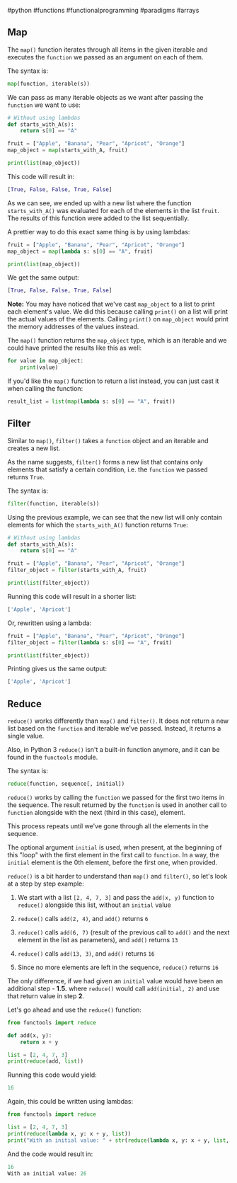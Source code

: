 #python #functions #functionalprogramming #paradigms #arrays 


## Map
The `map()` function iterates through all items in the given iterable and executes the `function` we passed as an argument on each of them.

The syntax is:
```python
map(function, iterable(s))
```

We can pass as many iterable objects as we want after passing the `function` we want to use:
```python
# Without using lambdas
def starts_with_A(s):
    return s[0] == "A"

fruit = ["Apple", "Banana", "Pear", "Apricot", "Orange"]
map_object = map(starts_with_A, fruit)

print(list(map_object))
```
This code will result in:
```python
[True, False, False, True, False]
```

As we can see, we ended up with a new list where the function `starts_with_A()` was evaluated for each of the elements in the list `fruit`. The results of this function were added to the list sequentially.

A prettier way to do this exact same thing is by using lambdas:
```python
fruit = ["Apple", "Banana", "Pear", "Apricot", "Orange"]
map_object = map(lambda s: s[0] == "A", fruit)

print(list(map_object))
```
We get the same output:
```python
[True, False, False, True, False]
```

**Note:** You may have noticed that we've cast `map_object` to a list to print each element's value. We did this because calling `print()` on a list will print the actual values of the elements. Calling `print()` on `map_object` would print the memory addresses of the values instead.

The `map()` function returns the `map_object` type, which is an iterable and we could have printed the results like this as well:
```python
for value in map_object:
    print(value)
```
If you'd like the `map()` function to return a list instead, you can just cast it when calling the function:
```python
result_list = list(map(lambda s: s[0] == "A", fruit))
```

## Filter
Similar to `map()`, `filter()` takes a `function` object and an iterable and creates a new list.

As the name suggests, `filter()` forms a new list that contains only elements that satisfy a certain condition, i.e. the `function` we passed returns `True`.

The syntax is:
```python
filter(function, iterable(s))
```

Using the previous example, we can see that the new list will only contain elements for which the `starts_with_A()` function returns `True`:
```python
# Without using lambdas
def starts_with_A(s):
    return s[0] == "A"

fruit = ["Apple", "Banana", "Pear", "Apricot", "Orange"]
filter_object = filter(starts_with_A, fruit)

print(list(filter_object))
```
Running this code will result in a shorter list:
```python
['Apple', 'Apricot']
```

Or, rewritten using a lambda:
```python
fruit = ["Apple", "Banana", "Pear", "Apricot", "Orange"]
filter_object = filter(lambda s: s[0] == "A", fruit)

print(list(filter_object))
```
Printing gives us the same output:
```python
['Apple', 'Apricot']
```

## Reduce
`reduce()` works differently than `map()` and `filter()`. It does not return a new list based on the `function` and iterable we've passed. Instead, it returns a single value.

Also, in Python 3 `reduce()` isn't a built-in function anymore, and it can be found in the `functools` module.

The syntax is:
```python
reduce(function, sequence[, initial])
```

`reduce()` works by calling the `function` we passed for the first two items in the sequence. The result returned by the `function` is used in another call to `function` alongside with the next (third in this case), element.

This process repeats until we've gone through all the elements in the sequence.

The optional argument `initial` is used, when present, at the beginning of this "loop" with the first element in the first call to `function`. In a way, the `initial` element is the 0th element, before the first one, when provided.

`reduce()` is a bit harder to understand than `map()` and `filter()`, so let's look at a step by step example:

1.  We start with a list `[2, 4, 7, 3]` and pass the `add(x, y)` function to `reduce()` alongside this list, without an `initial` value
    
2.  `reduce()` calls `add(2, 4)`, and `add()` returns `6`
    
3.  `reduce()` calls `add(6, 7)` (result of the previous call to `add()` and the next element in the list as parameters), and `add()` returns `13`
    
4.  `reduce()` calls `add(13, 3)`, and `add()` returns `16`
    
5.  Since no more elements are left in the sequence, `reduce()` returns `16`
    

The only difference, if we had given an `initial` value would have been an additional step - **1.5.** where `reduce()` would call `add(initial, 2)` and use that return value in step **2**.

Let's go ahead and use the `reduce()` function:
```python
from functools import reduce

def add(x, y):
    return x + y

list = [2, 4, 7, 3]
print(reduce(add, list))
```

Running this code would yield:
```python
16
```

Again, this could be written using lambdas:
```python
from functools import reduce

list = [2, 4, 7, 3]
print(reduce(lambda x, y: x + y, list))
print("With an initial value: " + str(reduce(lambda x, y: x + y, list, 10)))
```
And the code would result in:
```python
16
With an initial value: 26
```